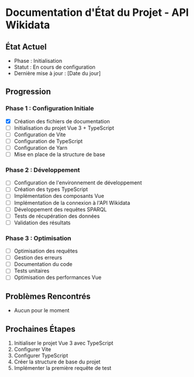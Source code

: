 # Documentation d'État du Projet - API Wikidata

## État Actuel
- Phase : Initialisation
- Statut : En cours de configuration
- Dernière mise à jour : [Date du jour]

## Progression
### Phase 1 : Configuration Initiale
- [x] Création des fichiers de documentation
- [ ] Initialisation du projet Vue 3 + TypeScript
- [ ] Configuration de Vite
- [ ] Configuration de TypeScript
- [ ] Configuration de Yarn
- [ ] Mise en place de la structure de base

### Phase 2 : Développement
- [ ] Configuration de l'environnement de développement
- [ ] Création des types TypeScript
- [ ] Implémentation des composants Vue
- [ ] Implémentation de la connexion à l'API Wikidata
- [ ] Développement des requêtes SPARQL
- [ ] Tests de récupération des données
- [ ] Validation des résultats

### Phase 3 : Optimisation
- [ ] Optimisation des requêtes
- [ ] Gestion des erreurs
- [ ] Documentation du code
- [ ] Tests unitaires
- [ ] Optimisation des performances Vue

## Problèmes Rencontrés
- Aucun pour le moment

## Prochaines Étapes
1. Initialiser le projet Vue 3 avec TypeScript
2. Configurer Vite
3. Configurer TypeScript
4. Créer la structure de base du projet
5. Implémenter la première requête de test 